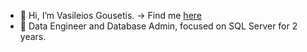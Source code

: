 - 👋 Hi, I’m Vasileios Gousetis. -> Find me [here](https://www.linkedin.com/in/vasileiosgoysetis-7378101b9/)
- 👀 Data Engineer and Database Admin, focused on SQL Server for 2 years.
